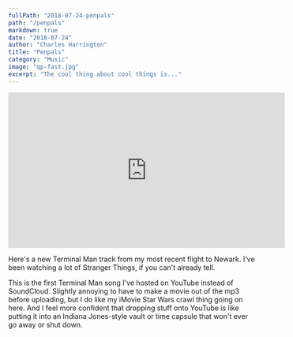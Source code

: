 ```yaml
---
fullPath: "2018-07-24-penpals"
path: "/penpals"
markdown: true
date: "2018-07-24"
author: "Charles Harrington"
title: "Penpals"
category: "Music"
image: "qp-fast.jpg"
excerpt: "The cool thing about cool things is..."
---
```


<iframe width="560" height="315" src="https://www.youtube-nocookie.com/embed/FANlCLh22uA?rel=0&amp;controls=0&amp;showinfo=0" frameborder="0" allow="autoplay; encrypted-media" allowfullscreen></iframe>

Here's a new Terminal Man track from my most recent flight to Newark. I've been watching a lot of Stranger Things, if you can't already tell.

This is the first Terminal Man song I've hosted on YouTube instead of SoundCloud. Slightly annoying to have to make a movie out of the mp3 before uploading, but I do like my iMovie Star Wars crawl thing going on here. And I feel more confident that dropping stuff onto YouTube is like putting it into an Indiana Jones-style vault or time capsule that won't ever go away or shut down.